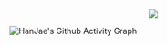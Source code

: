 <div align= "center">
    <img src="https://capsule-render.vercel.app/api?type=waving&color=0:8479d2,100:15253e&height=240&text=HanJae's%20Github&animation=&fontColor=ffffff&fontSize=40" />
</div>


![HanJae's Github Activity Graph](https://github-readme-activity-graph.vercel.app/graph?username=Kimhanjae7&theme=react&bg_color=15253e&color=FFFFFF&line=6EC6FF&point=A0E9FF&area=true)



